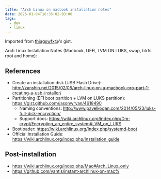 ```yaml
---
title: "Arch Linux on macbook installation notes"
date: 2025-01-04T18:36:02-03:00
tags:
  - dev
  - linux
---
```


Imported from [thiagowfx](https://gist.github.com/thiagowfx/)@'s gist.

Arch Linux Installation Notes (Macbook, UEFI, LVM ON LUKS, swap, btrfs root and home):

## References

* Create an installation disk (USB Flash Drive):
  http://zanshin.net/2015/02/05/arch-linux-on-a-macbook-pro-part-1-creating-a-usb-installer/
* Partitioning (EFI boot partition + LVM on LUKS partition):
  https://gist.github.com/jasonwryan/4618490
  * Naming conventions:
    http://www.pavelkogan.com/2014/05/23/luks-full-disk-encryption/
  * Support docs:
    https://wiki.archlinux.org/index.php/Dm-crypt/Encrypting_an_entire_system#LVM_on_LUKS
* Bootloader: https://wiki.archlinux.org/index.php/systemd-boot
* Official Installation Guide:
  https://wiki.archlinux.org/index.php/Installation_guide

## Post-installation

* https://wiki.archlinux.org/index.php/Mac#Arch_Linux_only
* https://github.com/yantis/instant-archlinux-on-mac%
